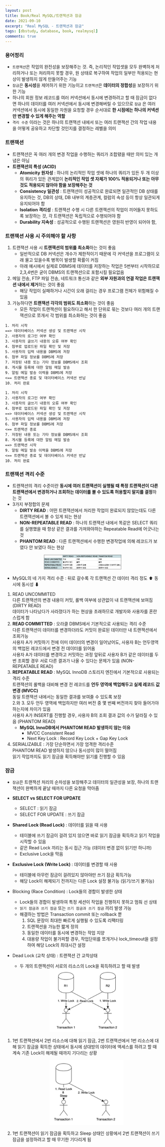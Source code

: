 ```yaml
---
layout: post
title: Book/Real MySQL/트랜잭션과 잠금
date: 2021-09-10
excerpt: "Real MySQL - 트랜잭션과 잠금"
tags: [dbstudy, database, book, realmysql]
comments: true
---
```


### 용어정리
- `트랜잭션`은 작업의 완전성을 보장해주는 것. 즉, 논리적인 작업셋을 모두 완벽하게 처리하거나 또는 처리하지 못할 경우, 원 상태로 복구하여 작업의 일부만 적용되는 현상이 발생하지 않게 만들어주는 기능
- `잠금`은 **동시성**을 제어하기 위한 기능이고 `트랜잭션`은 **데이터의 정합성**을 보장하기 위한 기능
- 하나의 회원 정보 레코드를 여러 커넥션에서 동시에 변경하려고 할 때 잠금이 없다면 하나의 데이터를 여러 커넥션에서 동시에 변경해버릴 수 있으므로 `잠금` 은 여러 커넥션에서 동시에 동일한 자원을 요청할 경우 순서대로 **한 시점에는 하나의 커넥션만 변경할 수 있게 해주는 역할**
- `격리 수준` 이라는 것은 하나의 트랜잭션 내에서 또는 여러 트랜잭션 간의 작업 내용을 어떻게 공유하고 차단할 것인지를 결정하는 레벨을 의미

### 트랜잭션
- 트랜잭션은 꼭 여러 개의 변경 작업을 수행하는 쿼리가 조합됐을 때만 의미 있는 개념은 아님
- **트랜잭션의 특성 (ACID)**
    - **Atomicity 원자성** : 하나의 논리적인 작업 셋에 하나의 쿼리가 있든 두 개 이상의 쿼리가 있든 관계없이 **논리적인 작업 셋 자체가 100% 적용되거나 또는 아무것도 적용되지 않아야 함을 보장해주는 것**
    - **Consistency 일관성** : 트랜잭션이 성공적으로 완료되면 일관적인 DB 상태를 유지하는 것, DB의 상태, DB 내부의 계층관계, 컬럼의 속성 등이 항상 일관되게 유지되어야 함
    - **Isolation 격리성** : 트랜잭션 수행 시 다른 트랜잭션의 작업이 끼어들지 못하도록 보장하는 것, 각 트랜잭션은 독립적으로 수행되어야 함
    - **Durability 지속성** :  성공적으로 수행된 트랜잭션은 영원히 반영이 되어야 함,

### 트랜잭션 사용 시 주의해야 할 사항
1. 트랜잭션 사용 시 **트랜잭션의 범위를 최소화**하는 것이 좋음
    - 일반적으로 DB 커넥션은 개수가 제한적이기 때문에 각 커넥션을 프로그램이 오래 물고 있을수록 병목이 발생할 확률이 커짐
    - 아래 예시에서 실제로 DBMS에 데이터를 저장하는 작업은 5번부터 시작하므로 2,3,4번은 굳이 DBMS의 트랜잭션으로 포함시킬 필요없음
2. 메일 전송, FTP 파일 전송, 네트워크 통신과 같은 **외부 자원과의 연결 작업은 트랜잭션 내에서 제거**하는 것이 좋음
    - 해당 작업이 실패하거나 시간이 오래 걸리는 경우 프로그램 전체가 위험해질 수 있음
3. 가능하다면 **트랜잭션 각각의 범위도 최소화**하는 것이 좋음
    - 모든 작업이 트랜잭션이 필요하다고 해서 한 단위로 묶는 것보다 여러 개의 트랜잭션으로 쪼개서 각 범위를 최소화하는 것이 좋음

```
1. 처리 시작
==> 데이터베이스 커넥션 생성 및 트랜잭션 시작
2. 사용자의 로그인 여부 확인
3. 사용자의 글쓰기 내용의 오류 여부 확인
4. 첨부로 업로드된 파일 확인 및 저장
5. 사용자의 입력 내용을 DBMS에 저장
6. 첨부 파일 정보를 DBMS에 저장
7. 저장된 내용 또는 기타 정보를 DBMS에서 조회
8. 게시물 등록에 대한 알림 메일 발송
9. 알림 메일 발송 이력을 DBMS에 저장
<== 트랜잭션 종료 및 데이터베이스 커넥션 반납
10. 처리 완료
```

```
1. 처리 시작
2. 사용자의 로그인 여부 확인
3. 사용자의 글쓰기 내용의 오류 여부 확인
4. 첨부로 업로드된 파일 확인 및 저장
==> 데이터베이스 커넥션 생성 및 트랜잭션 시작
5. 사용자의 입력 내용을 DBMS에 저장
6. 첨부 파일 정보를 DBMS에 저장
<== 트랜잭션 종료
7. 저장된 내용 또는 기타 정보를 DBMS에서 조회
8. 게시물 등록에 대한 알림 메일 발송
==> 트랜잭션 시작
9. 알림 메일 발송 이력을 DBMS에 저장
<== 트랜잭션 종료 및 데이터베이스 커넥션 반납
10. 처리 완료
```

### 트랜잭션 격리 수준
- 트랜잭션의 격리 수준이란 **동시에 여러 트랜잭션이 실행될 때 특정 트랜잭션이 다른 트랜잭션에서 변경하거나 조회하는 데이터를 볼 수 있도록 허용할지 말지를 결정**하는 것
- 3가지 부정합의 문제
    - **DIRTY READ** : 어떤 트랜잭션에서 처리한 작업이 완료되지 않았는데도 다른 트랜잭션에서 볼 수 있게 되는 현상
    - **NON-REPEATABLE READ** : 하나의 트랜잭션 내에서 똑같은 SELECT 쿼리를 실행했을 때 항상 같은 결과를 가져와야하는 Repeatable Read에 어긋나는 것
    - **PHANTOM READ** : 다른 트랜잭션에서 수행한 변경작업에 의해 레코드가 보였다 안 보였다 하는 현상

<div style="width:50% !important; margin:0 auto">
<img src="/assets/img/transaction1.png" alt="transaction1.png">
</div>

- MySQL의 네 가지 격리 수준 : 뒤로 갈수록 각 트랜잭션 간 데이터 격리 정도 ⬆ 동시에 동시성 ⬇

1. READ UNCOMMITED  
   다른 트랜잭션의 변경 내용이 커밋, 롤백 여부에 상관없이 내 트랜잭션에 보여짐 (DIRTY READ)  
   데이터가 나타났다가 사라졌다가 하는 현상을 초래하므로 개발자와 사용자를 혼란스럽게 함  
2. **READ COMMITTED** : 오라클 DBMS에서 기본적으로 사용되는 격리 수준  
   다른 트랜잭션이 데이터를 변경하더라도 커밋이 완료된 데이터만 내 트랜잭션에서 조회가능  
   사용자 A가 커밋하기 전에 이미 데이터의 변경이 일어났어도, 사용자 B는 언두영역의 백업된 레코드에서 변경 전 데이터를 읽어옴  
   사용자 A가 데이터를 변경하고 커밋하는 과정 앞뒤로 사용자 B가 같은 데이터를 두 번 조회할 경우 서로 다른 결과가 나올 수 있다는 문제가 있음 (NON-REPEATABLE READ)  
3. **REPEATABLE READ** :  MySQL InnoDB 스토리지 엔진에서 기본적으로 사용되는 격리 수준  
   트랜잭션의 롤백을 대비해 변경 전 레코드를 **언두 영역에 백업해두고 실제 레코드 값 변경 (MVCC)**  
   동일 트랜잭션 내에서는 동일한 결과를 보여줄 수 있도록 보장  
   2.와 3. 모두 언두 영역에 백업하지만 여러 버전 중 몇 번째 버전까지 찾아 들어가야 하는지에 차이가 있음  
   사용자 A가 INSERT를 진행할 경우, 사용자 B의 조회 결과 값의 수가 달라질 수 있음 (PHANTOM READ)  
   - **MySQL InnoDB에서 PHANTOM READ 발생하지 않는 이유**  
     - MVCC Consistent Read
     - Next Key Lock : Record Key Lock + Gap Key Lock
4. SERIALIZABLE : 가장 단순하면서 가장 엄격한 격리수준  
   PHANTOM READ 발생하지 않으나 동시성이 많이 떨어짐  
   읽기 작업까지도 읽기 잠금을 획득해야만 읽기를 진행할 수 있음

### 잠금
- `잠금`은 트랜잭션 처리의 순차성을 보장해주고 데이터의 일관성을 보장, 하나의 트랜잭션이 완벽하게 끝날 때까지 다른 요청을 막아줌
- **SELECT vs SELECT FOR UPDATE**
    - SELECT : 읽기 잠금
    - SELECT FOR UPDATE : 쓰기 잠금
- **Shared Lock (Read Lock)** : 데이터를 읽을 때 사용
    - 테이블에 쓰기 잠금이 걸려 있지 않으면 바로 읽기 잠금을 획득하고 읽기 작업을 시작할 수 있음
    - 같은 Read Lock 끼리는 동시 접근 가능 (데이터 변경 없이 읽기만 하니까)
    - Exclusive Lock을 막음
- **Exclusive Lock (Write Lock)** : 데이터를 변경할 때 사용
    - 테이블에 아무런 잠금이 걸려있지 않아야만 쓰기 잠금 획득가능
    - 해당 Lock이 해제되기 전까지는 다른 Lock 설정 불가능 (읽기/쓰기 불가능)
- Blocking (Race Condition) : Lock들의 경합이 발생한 상태
    - Lock들의 경합이 발생하여 특정 세션이 작업을 진행하지 못하고 멈춰 선 상태
    - `읽기 잠금과 쓰기 잠금` 또는 `쓰기 잠금과 쓰기 잠금` 끼리 발생 가능
    - 해결하는 방법은 Transaction commit 또는 rollback 뿐
        1. SQL 문장이 최대한 빠르게 실행될 수 있도록 리팩터링
        2. 트랜잭션을 가능한 짧게 정의
        3. 동일한 데이터를 동시에 변경하는 작업 지양
        4. 대용량 작업이 불가피할 경우, 작업단위를 쪼개거나 lock_timeout을 설정하여 해당 Lock의 최대시간 설정
- Dead Lock (교착 상태) : 트랜잭션 간 교착상태
    - 두 개의 트랜잭션이 서로의 리소스의 Lock을 획득하려고 할 때 발생

    <div style="width:50% !important; margin:0 auto">
    <img src="/assets/img/transaction2.png" alt="transaction2.png">
    </div>
  
1. 1번 트랜잭션에서 2번 리소스에 대해 읽기 잠금, 2번 트랜잭션에서 1번 리소스에 대해 읽기 잠금을 획득한 상태에서 동시에 상대방의 데이터에 액세스를 하려고 할 때 계속 기존 Lock이 해제될 때까지 기다리는 상황

   <div style="width:50% !important; margin:0 auto">
   <img src="/assets/img/transaction3.png" alt="transaction3.png">
   </div>
  
2. 1번 트랜잭션이 읽기 잠금을 획득하고 Sleep 상태인 상황에서 2번 트랜잭션이 쓰기 잠금을 설정하려고 할 때 무기한 기다리게 됨
